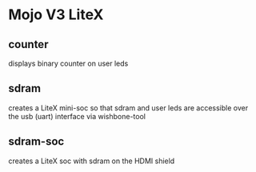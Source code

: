 Mojo V3 LiteX
=================

counter
-------
displays binary counter on user leds

sdram
-----
creates a LiteX mini-soc so that sdram and user leds are accessible over the usb (uart) interface via wishbone-tool

sdram-soc
---------
creates a LiteX soc with sdram on the HDMI shield
